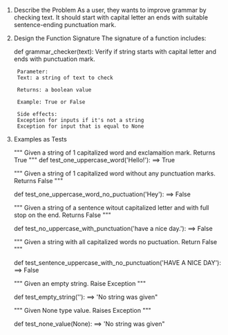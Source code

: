 1. Describe the Problem
    As a user, they wants to improve grammar by checking text.
    It should start with capital letter an ends with suitable sentence-ending punctuation mark.
    
2. Design the Function Signature
    The signature of a function includes:

    def grammar_checker(text):
        Verify if string starts with capital letter and ends with punctuation mark.

        Parameter:
        Text: a string of text to check

        Returns: a boolean value

        Example: True or False

        Side effects:
        Exception for inputs if it's not a string
        Exception for input that is equal to None
        
3. Examples as Tests

    """
    Given a string of 1 capitalized word and exclamaition mark.
    Returns True
    """
    def test_one_uppercase_word('Hello!'):
        ==> True

    """
    Given a string of 1 capitalized word without any punctuation marks.
    Returns False
    """

    def test_one_uppercase_word_no_puctuation('Hey'):
        ==> False
        
    """
    Given a string of a sentence witout capitalized letter and with full stop on the end.
    Returns False
    """

    def test_no_uppercase_with_punctuation('have a nice day.'):
        ==> False

    """
    Given a string with all capitalized words no puctuation.
    Return False
    """

    def test_sentence_uppercase_with_no_punctuation('HAVE A NICE DAY'):
        ==> False

    """
    Given an empty string.
    Raise Exception
    """

    def test_empty_string(''):
        ==> 'No string was given"

    """
    Given None type value.
    Raises Exception
    """

    def test_none_value(None):
        ==> 'No string was given"


